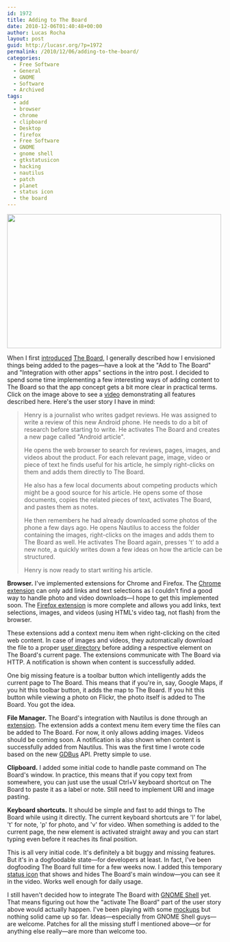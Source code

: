 ```yaml
---
id: 1972
title: Adding to The Board
date: 2010-12-06T01:40:48+00:00
author: Lucas Rocha
layout: post
guid: http://lucasr.org/?p=1972
permalink: /2010/12/06/adding-to-the-board/
categories:
  - Free Software
  - General
  - GNOME
  - Software
  - Archived
tags:
  - add
  - browser
  - chrome
  - clipboard
  - Desktop
  - firefox
  - Free Software
  - GNOME
  - gnome shell
  - gtkstatusicon
  - hacking
  - nautilus
  - patch
  - planet
  - status icon
  - the board
---
```

[<img class=" alignnone" src="http://farm5.static.flickr.com/4144/5221020969_049bb09f76.jpg" width="500" height="313" />](http://vimeo.com/17506246)

When I first [introduced](http://lucasr.org/2010/07/24/introducing-the-board/)
[The Board](http://live.gnome.org/TheBoardProject), I generally described how I
envisioned things being added to the pages—have a look at the "Add to The
Board" and "Integration with other apps" sections in the intro post. I decided
to spend some time implementing a few interesting ways of adding content to The
Board so that the app concept gets a bit more clear in practical terms. Click
on the image above to see a [video](http://vimeo.com/17506246) demonstrating
all features described here. Here's the user story I have in mind:

> Henry is a journalist who writes gadget reviews. He was assigned to write a
> review of this new Android phone. He needs to do a bit of research before
> starting to write. He activates The Board and creates a new page called
> "Android article".
>
> He opens the web browser to search for reviews, pages, images, and videos
> about the product. For each relevant page, image, video or piece of text he
> finds useful for his article, he simply right-clicks on them and adds them
> directly to The Board.
>
> He also has a few local documents about competing products which might be a
> good source for his article. He opens some of those documents, copies the
> related pieces of text, activates The Board, and pastes them as notes.
>
> He then remembers he had already downloaded some photos of the phone a few
> days ago. He opens Nautilus to access the folder containing the images,
> right-clicks on the images and adds them to The Board as well. He
> activates The Board again, presses 't' to add a new note, a quickly
> writes down a few ideas on how the article can be structured.
>
> Henry is now ready to start writing his article.

**Browser.** I've implemented extensions for Chrome and Firefox. The [Chrome
extension](http://git.gnome.org/browse/the-board/tree/src/chrome) can only add
links and text selections as I couldn't find a good way to handle photo and
video downloads—I hope to get this implemented soon. The [Firefox
extension](http://git.gnome.org/browse/the-board/tree/src/firefox) is more
complete and allows you add links, text selections, images, and videos (using
HTML's video tag, not flash) from the browser.

These extensions add a context menu item when right-clicking on the cited web
content. In case of images and videos, they automatically download the file to
a proper [user
directory](http://library.gnome.org/devel/glib/stable/glib-Miscellaneous-Utility-Functions.html#GUserDirectory)
before adding a respective element on The Board's current page. The extensions
communicate with The Board via HTTP. A notification is shown when content is
successfully added.

One big missing feature is a toolbar button which intelligently adds the
current page to The Board. This means that if you're in, say, Google Maps, if
you hit this toolbar button, it adds the map to The Board. If you hit this
button while viewing a photo on Flickr, the photo itself is added to The Board.
You got the idea.

**File Manager.** The Board's integration with Nautilus is done through an
[extension](http://git.gnome.org/browse/the-board/tree/src/nautilus). The
extension adds a context menu item every time the files can be added to The
Board. For now, it only allows adding images. Videos should be coming soon. A
notification is also shown when content is successfully added from Nautilus.
This was the first time I wrote code based on the
new [GDBus](http://library.gnome.org/devel/gio/2.25/gdbus-lowlevel.html) API.
Pretty simple to use.

**Clipboard.** I added some initial code to handle paste command on The Board's
window. In practice, this means that if you copy text from somewhere, you can
just use the usual Ctrl+V keyboard shortcut on The Board to paste it as a label
or note. Still need to implement URI and image pasting.

**Keyboard shortcuts.** It should be simple and fast to add things to The Board
while using it directly. The current keyboard shortcuts are 'l' for label, 't'
for note, 'p' for photo, and 'v' for video. When something is added to the
current page, the new element is activated straight away and you can start
typing even before it reaches its final position.

This is all very initial code. It's definitely a bit buggy and missing
features. But it's in a dogfoodable state—for developers at least. In fact,
I've been dogfooding The Board full time for a few weeks now. I added this
temporary [status
icon](http://www.flickr.com/photos/lucasrocha/5185877990/) that shows and
hides The Board's main window—you can see it in the video. Works well
enough for daily usage.

I still haven't decided how to integrate The Board with [GNOME
Shell](http://live.gnome.org/GnomeShell) yet. That means figuring out how the
"activate The Board" part of the user story above would actually happen. I've
been playing with some
[mockups](http://www.flickr.com/photos/lucasrocha/5169105323/) but nothing
solid came up so far. Ideas—especially from GNOME Shell guys—are
welcome. Patches for all the missing stuff I mentioned above—or for anything
else really—are more than welcome too.
